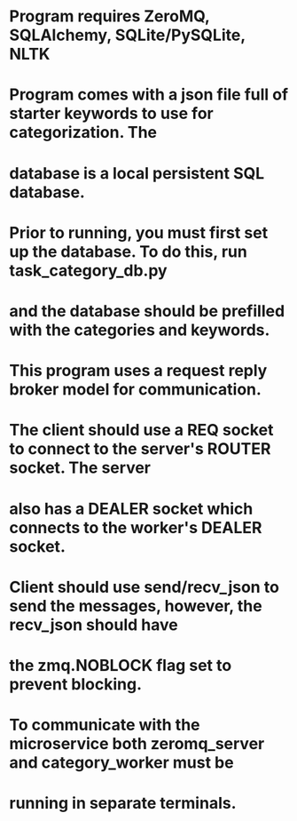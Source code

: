 # Program requires ZeroMQ, SQLAlchemy, SQLite/PySQLite, NLTK

# Program comes with a json file full of starter keywords to use for categorization.  The 
# database is a local persistent SQL database. 

# Prior to running, you must first set up the database.  To do this, run task_category_db.py 
# and the database should be prefilled with the categories and keywords. 

# This program uses a request reply broker model for communication.  

# The client should use a REQ socket to connect to the server's ROUTER socket.  The server 
# also has a DEALER socket which connects to the worker's DEALER socket.  

# Client should use send/recv_json to send the messages, however, the recv_json should have 
# the zmq.NOBLOCK flag set to prevent blocking.  

# To communicate with the microservice both zeromq_server and category_worker must be
# running in separate terminals.  